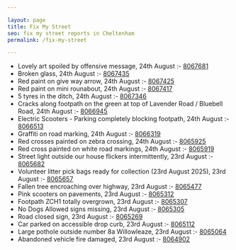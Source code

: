 ```yaml
---

layout: page
title: Fix My Street
seo: fix my street reports in Cheltenham
permalink: /fix-my-street

---
```


<!-- fix_marker starts -->

- Lovely art spoiled by offensive message, 24th August :- [8067681](https://www.fixmystreet.com/report/8067681)
- Broken glass, 24th August :- [8067435](https://www.fixmystreet.com/report/8067435)
- Red paint on give way arrow, 24th August :- [8067425](https://www.fixmystreet.com/report/8067425)
- Red paint on mini rounabout, 24th August :- [8067417](https://www.fixmystreet.com/report/8067417)
- 5 tyres in the ditch, 24th August :- [8067346](https://www.fixmystreet.com/report/8067346)
- Cracks along footpath on the green at top of Lavender Road / Bluebell Road, 24th August :- [8066945](https://www.fixmystreet.com/report/8066945)
- Electric Scooters - Parking completely blocking footpath, 24th August :- [8066513](https://www.fixmystreet.com/report/8066513)
- Graffiti on road marking, 24th August :- [8066319](https://www.fixmystreet.com/report/8066319)
- Red crosses painted on zebra crossing, 24th August :- [8065925](https://www.fixmystreet.com/report/8065925)
- Red cross painted on white road markings, 24th August :- [8065919](https://www.fixmystreet.com/report/8065919)
- Street light outside our house flickers intermittently, 23rd August :- [8065682](https://www.fixmystreet.com/report/8065682)
- Volunteer litter pick bags ready for collection (23rd August 2025), 23rd August :- [8065657](https://www.fixmystreet.com/report/8065657)
- Fallen tree encroaching over highway, 23rd August :- [8065477](https://www.fixmystreet.com/report/8065477)
- Pink scooters on pavements, 23rd August :- [8065312](https://www.fixmystreet.com/report/8065312)
- Footpath ZCH1 totally overgrown, 23rd August :- [8065307](https://www.fixmystreet.com/report/8065307)
- No Dogs Allowed signs missing, 23rd August :- [8065305](https://www.fixmystreet.com/report/8065305)
- Road closed sign, 23rd August :- [8065269](https://www.fixmystreet.com/report/8065269)
- Car parked on accessible drop curb, 23rd August :- [8065112](https://www.fixmystreet.com/report/8065112)
- Large pothole outside number 8a Willowleaze, 23rd August :- [8065064](https://www.fixmystreet.com/report/8065064)
- Abandoned vehicle fire damaged, 23rd August :- [8064902](https://www.fixmystreet.com/report/8064902)

<!-- fix_marker ends -->